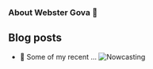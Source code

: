 ### About Webster Gova 👋

<!--
**wgova/wgova** is a ✨ _special_ ✨ repository because its `README.md` (this file) appears on your GitHub profile.

Here are some ideas to get you started:

- 🌱 I’m currently learning ...
- 👯 I’m looking to collaborate on ...
- 🤔 I’m looking for help with ...
- 💬 Ask me about ...
- 📫 How to reach me: ...
- 😄 Pronouns: ...
- ⚡ Fun fact: ...
-->
## Blog posts
- 🔭 Some of my recent ... [](https://miro.medium.com/max/700/0*hk1faR5Aagf-Asei)
![Nowcasting](https://medium.com/@webster_gova/nowcasting-beyond-covid-19-visualisations-cf687882f313)


